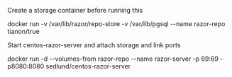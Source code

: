 Create a storage container before running this

 docker run -v /var/lib/razor/repo-store -v /var/lib/pgsql --name razor-repo tianon/true

Start centos-razor-server and attach storage and link ports

 docker run -d --volumes-from razor-repo --name razor-server -p 69:69 -p8080:8080 sedlund/centos-razor-server
